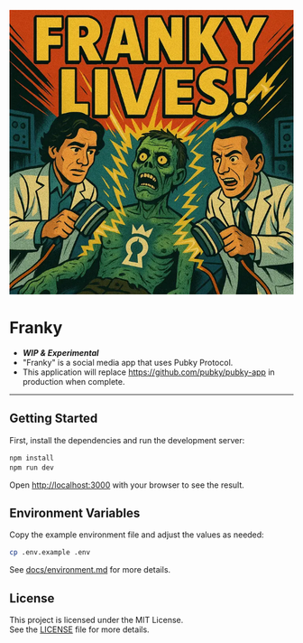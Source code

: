 ![Franky Logo](/public/franky.png)

# Franky

- _**WIP & Experimental**_
- "Franky" is a social media app that uses Pubky Protocol. 
- This application will replace https://github.com/pubky/pubky-app in production when complete.

---

## Getting Started

First, install the dependencies and run the development server:

```bash
npm install
npm run dev
```

Open [http://localhost:3000](http://localhost:3000) with your browser to see the result.

## Environment Variables

Copy the example environment file and adjust the values as needed:

```bash
cp .env.example .env
```

See [docs/environment.md](./docs/environment.md) for more details.

## License

This project is licensed under the MIT License.  
See the [LICENSE](./LICENSE) file for more details.
